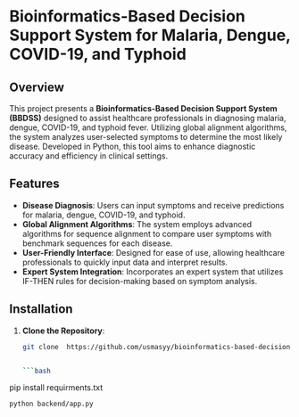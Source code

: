 # Bioinformatics-Based Decision Support System for Malaria, Dengue, COVID-19, and Typhoid

## Overview

This project presents a **Bioinformatics-Based Decision Support System (BBDSS)** designed to assist healthcare professionals in diagnosing malaria, dengue, COVID-19, and typhoid fever. Utilizing global alignment algorithms, the system analyzes user-selected symptoms to determine the most likely disease. Developed in Python, this tool aims to enhance diagnostic accuracy and efficiency in clinical settings.

## Features

- **Disease Diagnosis**: Users can input symptoms and receive predictions for malaria, dengue, COVID-19, and typhoid.
- **Global Alignment Algorithms**: The system employs advanced algorithms for sequence alignment to compare user symptoms with benchmark sequences for each disease.
- **User-Friendly Interface**: Designed for ease of use, allowing healthcare professionals to quickly input data and interpret results.
- **Expert System Integration**: Incorporates an expert system that utilizes IF-THEN rules for decision-making based on symptom analysis.

## Installation

1. **Clone the Repository**:
   ```bash
   git clone  https://github.com/usmasyy/bioinformatics-based-decision-support-system-tool


   ```bash
pip install requirments.txt

   ```bash
python backend/app.py
